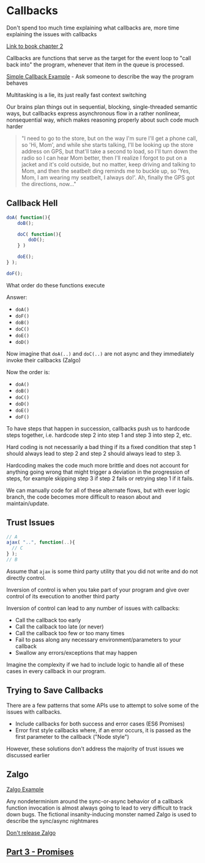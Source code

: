 # Callbacks

Don't spend too much time explaining what callbacks are, more time explaining the issues with callbacks

[Link to book chapter 2][1]

Callbacks are functions that serve as the target for the event loop to "call back into" the program, whenever that item in the queue is processed.

[Simple Callback Example][2] - Ask someone to describe the way the program behaves

Multitasking is a lie, its just really fast context switching

Our brains plan things out in sequential, blocking, single-threaded semantic ways, but callbacks express asynchronous flow in a rather nonlinear, nonsequential way, which makes reasoning properly about such code much harder

>"I need to go to the store, but on the way I'm sure I'll get a phone call, so 'Hi, Mom', and while she starts talking, I'll be looking up the store address on GPS, but that'll take a second to load, so I'll turn down the radio so I can hear Mom better, then I'll realize I forgot to put on a jacket and it's cold outside, but no matter, keep driving and talking to Mom, and then the seatbelt ding reminds me to buckle up, so 'Yes, Mom, I am wearing my seatbelt, I always do!'. Ah, finally the GPS got the directions, now..."

## Callback Hell

```javascript
doA( function(){
	doB();

	doC( function(){
		doD();
	} )

	doE();
} );

doF();
```

What order do these functions execute

Answer:
- `doA()`
- `doF()`
- `doB()`
- `doC()`
- `doE()`
- `doD()`

Now imagine that `doA(..)` and `doC(..)` are not async and they immediately invoke their callbacks (Zalgo)

Now the order is:
- `doA()`
- `doB()`
- `doC()`
- `doD()`
- `doE()`
- `doF()`

To have steps that happen in succession, callbacks push us to hardcode steps together, i.e. hardcode step 2 into step 1 and step 3 into step 2, etc.

Hard coding is not necessarily a bad thing if its a fixed condition that step 1 should always lead to step 2 and step 2 should always lead to step 3.

Hardcoding makes the code much more brittle and does not account for anything going wrong that might trigger a deviation in the progression of steps, for example skipping step 3 if step 2 fails or retrying step 1 if it fails.

We can manually code for all of these alternate flows, but with ever logic branch, the code becomes more difficult to reason about and maintain/update.

## Trust Issues

```javascript
// A
ajax( "..", function(..){
  // C
} );
// B
```
Assume that `ajax` is some third party utility that you did not write and do not directly control.

Inversion of control is when you take part of your program and give over control of its execution to another third party

Inversion of control can lead to any number of issues with callbacks:
- Call the callback too early
- Call the callback too late (or never)
- Call the callback too few or too many times
- Fail to pass along any necessary environment/parameters to your callback
- Swallow any errors/exceptions that may happen

Imagine the complexity if we had to include logic to handle all of these cases in every callback in our program.

## Trying to Save Callbacks

There are a few patterns that some APIs use to attempt to solve some of the issues with callbacks.

- Include callbacks for both success and error cases (ES6 Promises)
- Error first style callbacks where, if an error occurs, it is passed as the first parameter to the callback ("Node style")

However, these solutions don't address the majority of trust issues we discussed earlier

## Zalgo

[Zalgo Example][3]

Any nondeterminism around the sync-or-async behavior of a callback function invocation is almost always going to lead to very difficult to track down bugs. The fictional insanity-inducing monster named Zalgo is used to describe the sync/async nightmares

[Don't release Zalgo][4]

## [Part 3 - Promises][5]

[1]:https://github.com/getify/You-Dont-Know-JS/blob/master/async%20%26%20performance/ch2.md
[2]:./examples/callbacks/simple.js
[3]:./examples/callbacks/zalgo.js
[4]:https://oren.github.io/blog/zalgo.html
[5]:./3_promises.js
